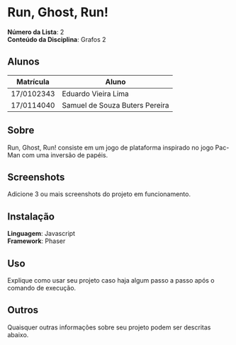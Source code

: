 # Run, Ghost, Run!

**Número da Lista**: 2<br>
**Conteúdo da Disciplina**: Grafos 2<br>

## Alunos
|Matrícula | Aluno |
| -- | -- |
| 17/0102343  |  Eduardo Vieira Lima |
| 17/0114040  |  Samuel de Souza Buters Pereira |

## Sobre 
Run, Ghost, Run! consiste em um jogo de plataforma inspirado no jogo Pac-Man com uma inversão de papéis.

## Screenshots
Adicione 3 ou mais screenshots do projeto em funcionamento.

## Instalação 
**Linguagem**: Javascript<br>
**Framework**: Phaser<br>

## Uso 
Explique como usar seu projeto caso haja algum passo a passo após o comando de execução.

## Outros 
Quaisquer outras informações sobre seu projeto podem ser descritas abaixo.




